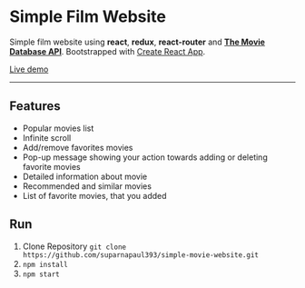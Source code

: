 Simple Film Website
===================

Simple film website using **react**, **redux**, **react-router** and **[The Movie Database API](https://developers.themoviedb.org/3/)**.  Bootstrapped with [Create React App](https://github.com/facebookincubator/create-react-app).

[Live demo](https://film-website.herokuapp.com/)

----------

Features
-------------
- Popular movies list
- Infinite scroll
- Add/remove favorites movies
- Pop-up message showing your action towards adding or deleting favorite movies
- Detailed information about movie
- Recommended and similar movies
- List of favorite movies, that you added

Run
-------------

 1. Clone Repository `git clone https://github.com/suparnapaul393/simple-movie-website.git`
 2. `npm install`
 3. `npm start`
